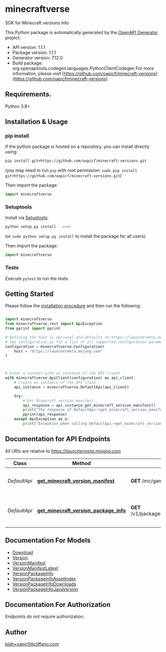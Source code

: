 # minecraftverse
SDK for Minecraft versions info

This Python package is automatically generated by the [OpenAPI Generator](https://openapi-generator.tech) project:

- API version: 1.1.1
- Package version: 1.1.1
- Generator version: 7.12.0
- Build package: org.openapitools.codegen.languages.PythonClientCodegen
For more information, please visit [https://github.com/oapicf/minecraft-versions](https://github.com/oapicf/minecraft-versions)

## Requirements.

Python 3.8+

## Installation & Usage
### pip install

If the python package is hosted on a repository, you can install directly using:

```sh
pip install git+https://github.com/oapicf/minecraft-versions.git
```
(you may need to run `pip` with root permission: `sudo pip install git+https://github.com/oapicf/minecraft-versions.git`)

Then import the package:
```python
import minecraftverse
```

### Setuptools

Install via [Setuptools](http://pypi.python.org/pypi/setuptools).

```sh
python setup.py install --user
```
(or `sudo python setup.py install` to install the package for all users)

Then import the package:
```python
import minecraftverse
```

### Tests

Execute `pytest` to run the tests.

## Getting Started

Please follow the [installation procedure](#installation--usage) and then run the following:

```python

import minecraftverse
from minecraftverse.rest import ApiException
from pprint import pprint

# Defining the host is optional and defaults to https://launchermeta.mojang.com
# See configuration.py for a list of all supported configuration parameters.
configuration = minecraftverse.Configuration(
    host = "https://launchermeta.mojang.com"
)



# Enter a context with an instance of the API client
with minecraftverse.ApiClient(configuration) as api_client:
    # Create an instance of the API class
    api_instance = minecraftverse.DefaultApi(api_client)

    try:
        # Get Minecraft version manifest
        api_response = api_instance.get_minecraft_version_manifest()
        print("The response of DefaultApi->get_minecraft_version_manifest:\n")
        pprint(api_response)
    except ApiException as e:
        print("Exception when calling DefaultApi->get_minecraft_version_manifest: %s\n" % e)

```

## Documentation for API Endpoints

All URIs are relative to *https://launchermeta.mojang.com*

Class | Method | HTTP request | Description
------------ | ------------- | ------------- | -------------
*DefaultApi* | [**get_minecraft_version_manifest**](docs/DefaultApi.md#get_minecraft_version_manifest) | **GET** /mc/game/version_manifest.json | Get Minecraft version manifest
*DefaultApi* | [**get_minecraft_version_package_info**](docs/DefaultApi.md#get_minecraft_version_package_info) | **GET** /v1/packages/{packageId}/{versionId}.json | Get Minecraft version package info


## Documentation For Models

 - [Download](docs/Download.md)
 - [Version](docs/Version.md)
 - [VersionManifest](docs/VersionManifest.md)
 - [VersionManifestLatest](docs/VersionManifestLatest.md)
 - [VersionPackageInfo](docs/VersionPackageInfo.md)
 - [VersionPackageInfoAssetIndex](docs/VersionPackageInfoAssetIndex.md)
 - [VersionPackageInfoDownloads](docs/VersionPackageInfoDownloads.md)
 - [VersionPackageInfoJavaVersion](docs/VersionPackageInfoJavaVersion.md)


<a id="documentation-for-authorization"></a>
## Documentation For Authorization

Endpoints do not require authorization.


## Author

blah+oapicf@cliffano.com


